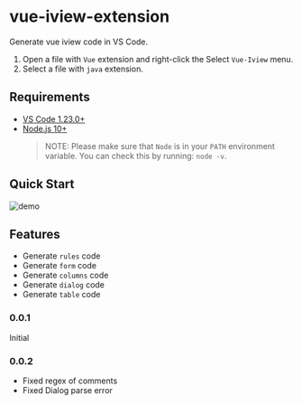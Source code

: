 # vue-iview-extension

Generate vue iview code in VS Code.

1. Open a file with `Vue` extension and right-click the Select `Vue-Iview` menu.
2. Select a file with `java` extension.

## Requirements

- [VS Code 1.23.0+](https://code.visualstudio.com/)
- [Node.js 10+](https://nodejs.org)
    > NOTE: Please make sure that `Node` is in your `PATH` environment variable. You can check this by running: `node -v`.

## Quick Start

![demo](https://raw.githubusercontent.com/SShnoodles/vue-iview-extension/master/docs/demo.gif)

## Features

- Generate `rules` code
- Generate `form` code
- Generate `columns` code
- Generate `dialog` code
- Generate `table` code

### 0.0.1

Initial

### 0.0.2

- Fixed regex of comments
- Fixed Dialog parse error
